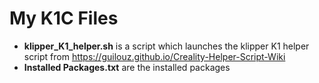 # My K1C Files

* **klipper_K1_helper.sh** is a script which launches the klipper K1 helper script from https://guilouz.github.io/Creality-Helper-Script-Wiki
* **Installed Packages.txt** are the installed packages
